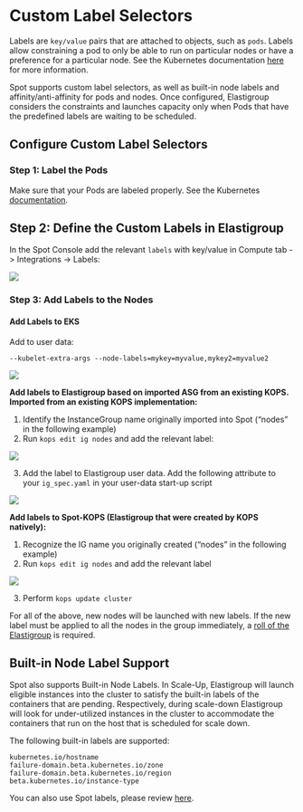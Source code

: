 # Custom Label Selectors

Labels are `key/value` pairs that are attached to objects, such as `pods`. Labels allow constraining a pod to only be able to run on particular nodes or have a preference for a particular node. See the Kubernetes documentation [here](https://kubernetes.io/docs/concepts/scheduling-eviction/assign-pod-node/) for more information.

Spot supports custom label selectors, as well as built-in node labels and affinity/anti-affinity for pods and nodes. Once configured, Elastigroup considers the constraints and launches capacity only when Pods that have the predefined labels are waiting to be scheduled.

## Configure Custom Label Selectors

### Step 1: Label the Pods

Make sure that your Pods are labeled properly. See the Kubernetes [documentation](https://kubernetes.io/docs/concepts/scheduling-eviction/assign-pod-node/).

## Step 2: Define the Custom Labels in Elastigroup

In the Spot Console add the relevant `labels` with key/value in Compute tab -> Integrations -> Labels:

<img src="/elastigroup/_media/custom-label-selectors_1.png" />

### Step 3: Add Labels to the Nodes

#### Add Labels to EKS

Add to user data:

```
--kubelet-extra-args --node-labels=mykey=myvalue,mykey2=myvalue2
```

<img src="/elastigroup/_media/custom-label-selectors_2.png" />

**Add labels to Elastigroup based on imported ASG from an existing KOPS. Imported from an existing KOPS implementation:**

1. Identify the InstanceGroup name originally imported into Spot (“nodes” in the following example)
2. Run `kops edit ig nodes` and add the relevant label:

<img src="/elastigroup/_media/custom-label-selectors_3.png" />

3. Add the label to Elastigroup user data.
   Add the following attribute to your `ig_spec.yaml` in your user-data start-up script

<img src="/elastigroup/_media/custom-label-selectors_4.png" />

**Add labels to Spot-KOPS (Elastigroup that were created by KOPS natively):**

1. Recognize the IG name you originally created (“nodes” in the following example)
2. Run `kops edit ig nodes` and add the relevant label

<img src="/elastigroup/_media/custom-label-selectors_4.png" />

3. Perform `kops update cluster`

For all of the above, new nodes will be launched with new labels. If the new label must be applied to all the nodes in the group immediately, a [roll of the Elastigroup](elastigroup/tutorials/elastigroup-actions-menu/deploy-or-roll-elastigroup) is required.

## Built-in Node Label Support

Spot also supports Built-in Node Labels. In Scale-Up, Elastigroup will launch eligible instances into the cluster to satisfy the built-in labels of the containers that are pending. Respectively, during scale-down Elastigroup will look for under-utilized instances in the cluster to accommodate the containers that run on the host that is scheduled for scale down.

The following built-in labels are supported:

```
kubernetes.io/hostname
failure-domain.beta.kubernetes.io/zone
failure-domain.beta.kubernetes.io/region
beta.kubernetes.io/instance-type
```

You can also use Spot labels, please review [here](ocean/features/labels-and-taints).
